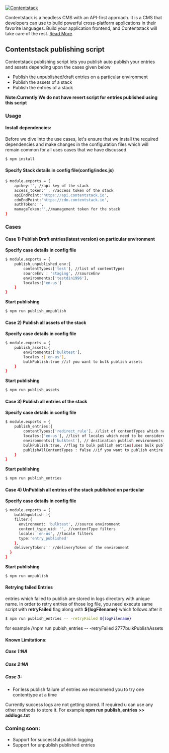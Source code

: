 [![Contentstack](https://www.contentstack.com/docs/static/images/contentstack.png)](https://www.contentstack.com/)

Contentstack is a headless CMS with an API-first approach. It is a CMS that developers can use to build powerful cross-platform applications in their favorite languages. Build your application frontend, and Contentstack will take care of the rest. [Read More](https://www.contentstack.com/).

## Contentstack publishing script

Contentstack publishing script lets you publish auto publish your entries and assets depending upon the cases given below

- Publish the unpublished/draft entries on a particular environment
- Publish the assets of a stack
- Publish the entries of a stack

**Note:Currently We do not have revert script for entries published using this script**

### Usage
#### Install dependencies:

Before we dive into the use cases, let's ensure that we install the required dependencies and make changes in the configuration files which will remain common for all uses cases that we have discussed

```sh
$ npm install 
```
#### Specify Stack details in config file(config/index.js)
```sh
$ module.exports = {
	apikey:'', //api key of the stack
	access_token:'', //access token of the stack
	apiEndPoint:'https://api.contentstack.io',
	cdnEndPoint:'https://cdn.contentstack.io',
	authToken:'',  
	manageToken:'',//management token for the stack
}
```

### Cases


#### Case 1) Publish Draft entries(latest version) on particular environment

**Specify case details in config file**

```sh
$ module.exports = {
	publish_unpublished_env:{
		contentTypes:['test'], //list of contentTypes
		sourceEnv : 'staging', //sourceEnv
		environments:['testdin1996'],
		locales:['en-us']
	}
}  
```
**Start publishing**

```sh
$ npm run publish_unpublish
```


#### Case 2) Publish all assets of the stack

**Specify case details in config file**

```sh
$ module.exports = {
	publish_assets:{
		environments:['bulktest'],
		locales :['en-us'],
		bulkPublish:true //if you want to bulk publish assets
	}
}  
```
**Start publishing**

```sh
$ npm run publish_assets
```

#### Case 3) Publish all entries of the stack

**Specify case details in config file**

```sh
$ module.exports = {
	publish_entries:{
		contentTypes:['redirect_rule'], //list of contentTypes which needs to be published
		locales:['en-us'], //list of locales which need to be considered for mentioned CTs
		environments:['bulktest'], // destination publish environments
		bulkPublish:true, //flag to bulk publish entries(uses bulk publish apis)
		publishAllContentTypes : false //if you want to publish entire contentTypes
	}	
}  
```
**Start publishing**

```sh
$ npm run publish_entries
```
#### Case 4) UnPublish all entries of the stack published on particular

**Specify case details in config file**

```sh
$ module.exports = {
	bulkUnpublish :{
    filter:{
      environment: 'bulktest', //source environment
      content_type_uid: '', //contentType filters
      locale: 'en-us', //locale filters
      type:'entry_published'
    },
    deliveryToken:'' //deliveryToken of the environment
  }
}  
```
**Start publishing**

```sh
$ npm run unpublish
```

#### Retrying failed Entries 
entries which failed to publish are stored in logs directory with unique name. In order to retry entries of those log file, you need execute same script with **retryFailed** flag along with **${logFilename}** which follows after it
```sh
$ npm run publish_entries -- -retryFailed ${logFilename} 
```
for example
//npm run pubish_entries -- -retryFailed 2777bulkPublishAssets


#### Known Limitations:

##### Case 1:NA
##### Case 2:NA
##### Case 3:
- For less publish failure of entries we recommend you to try one contenttype at a time


Currently success logs are not getting stored. If required u can use any other methods to store it. For example
**npm run publish_entries >> addlogs.txt**

### Coming soon:
- Support for successful publish logging
- Support for unpublish published entries
